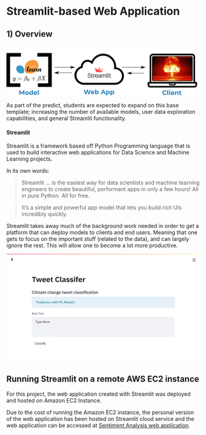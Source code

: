 # Streamlit-based Web Application


## 1) Overview

![Streamlit](../resources/imgs/streamlit.png)

As part of the predict, students are expected to expand on this base template; increasing the number of available models, user data exploration capabilities, and general Streamlit functionality.    

#### Streamlit

Streamlit is a framework based off Python Programming language that is used to build interactive web applications for Data Science and Machine Learning projects.

In its own words:
> Streamlit ... is the easiest way for data scientists and machine learning engineers to create beautiful, performant apps in only a few hours!  All in pure Python. All for free.

> It’s a simple and powerful app model that lets you build rich UIs incredibly quickly.

Streamlit takes away much of the background work needed in order to get a platform that can deploy models to clients and end users.
Meaning that one gets to focus on the important stuff (related to the data), and can largely ignore the rest. This will allow one to become a lot more productive.  

![Streamlit base page](resources/imgs/streamlit-base-splash-screen.png)


## Running Streamlit on a remote AWS EC2 instance

For this project, the web application created with Streamlit was deployed and hosted on Amazon EC2 Instance.

Due to the cost of running the Amazon EC2 instance, the personal version of the web application has been hosted on Streamlit cloud service
and the web application can be accessed at [Sentiment Analysis web application]().
